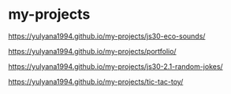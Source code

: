 # my-projects


https://yulyana1994.github.io/my-projects/js30-eco-sounds/

https://yulyana1994.github.io/my-projects/portfolio/

https://yulyana1994.github.io/my-projects/js30-2.1-random-jokes/

https://yulyana1994.github.io/my-projects/tic-tac-toy/
